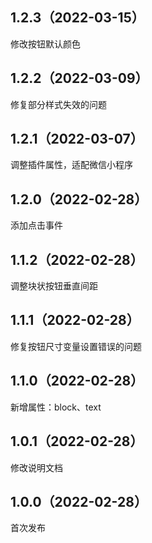 ## 1.2.3（2022-03-15）
修改按钮默认颜色
## 1.2.2（2022-03-09）
修复部分样式失效的问题
## 1.2.1（2022-03-07）
调整插件属性，适配微信小程序
## 1.2.0（2022-02-28）
添加点击事件
## 1.1.2（2022-02-28）
调整块状按钮垂直间距
## 1.1.1（2022-02-28）
修复按钮尺寸变量设置错误的问题
## 1.1.0（2022-02-28）
新增属性：block、text
## 1.0.1（2022-02-28）
修改说明文档
## 1.0.0（2022-02-28）
首次发布
